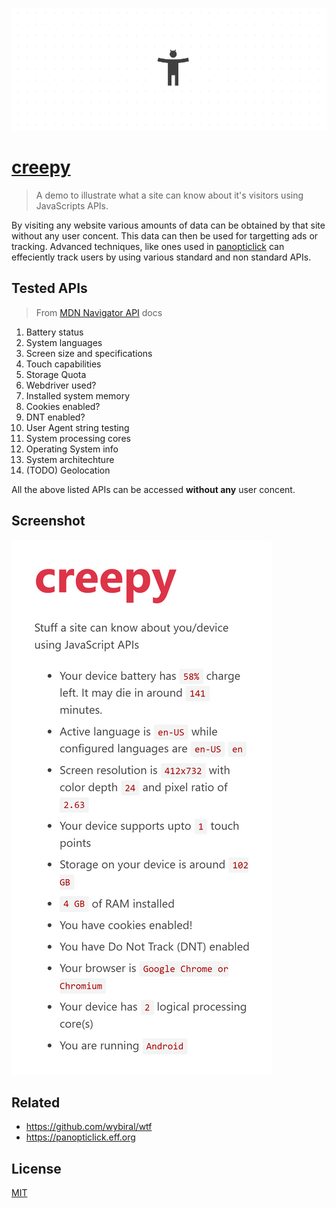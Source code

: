 ![banner image](creepy.png)

# [creepy](https://creepy.now.sh)

> A demo to illustrate what a site can know about it's visitors using JavaScripts APIs.

By visiting any website various amounts of data can be obtained by that site
without any user concent. This data can then be used for targetting ads or
tracking. Advanced techniques, like ones used in
[panopticlick](https://panopticlick.eff.org) can effeciently track users by
using various standard and non standard APIs.


## Tested APIs

> From [MDN Navigator API](https://developer.mozilla.org/en-US/docs/Web/API/Navigator) docs

1. Battery status
2. System languages
3. Screen size and specifications
4. Touch capabilities
5. Storage Quota
6. Webdriver used?
7. Installed system memory
8. Cookies enabled?
9. DNT enabled?
10. User Agent string testing
11. System processing cores
12. Operating System info
13. System architechture
14. (TODO) Geolocation

All the above listed APIs can be accessed **without any** user concent.

## Screenshot

![demo screenshot](screenshot.png)

## Related

* https://github.com/wybiral/wtf
* https://panopticlick.eff.org


## License

[MIT](LICENSE)
